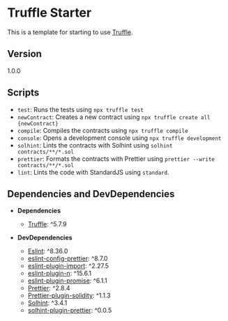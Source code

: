
# Truffle Starter

This is a template for starting to use [Truffle](https://www.trufflesuite.com/truffle).

## Version
1.0.0

## Scripts
* `test`: Runs the tests using `npx truffle test` 
* `newContract`: Creates a new contract using `npx truffle create all {newContract}` 
* `compile`: Compiles the contracts using `npx truffle compile` 
* `console`: Opens a development console using `npx truffle development` 
* `solhint`: Lints the contracts with Solhint using `solhint contracts/**/*.sol` 
* `prettier`: Formats the contracts with Prettier using `prettier --write contracts/**/*.sol` 
* `lint`: Lints the code with StandardJS using `standard`.  

 ## Dependencies and DevDependencies 

 * **Dependencies**  

   * [Truffle](https://www.trufflesuite.com/truffle): ^5.7.9

 * **DevDependencies**  

   * [Eslint](https://eslint.org/): ^8.36.0
   * [eslint-config-prettier](https://github.com/prettier/eslint-config-prettier): ^8.7.0
   * [eslint-plugin-import](https://github.com/import-js/eslint-plugin-import): ^2.27.5
   * [eslint-plugin-n](https://github.com/eslint-community/eslint-plugin-n/): ^15.6.1
   * [eslint-plugin-promise](https://github.com/eslint-community/eslint-plugin-promise): ^6.1.1
   * [Prettier](https://prettier.io/): ^2.8.4  
   * [Prettier-plugin-solidity](https://github.com/prettier-solidity/prettier-plugin-solidity): ^1.1.3  
   * [Solhint](https://github.com/protofire/solhint): ^3.4.1
   * [solhint-plugin-prettier](https://github.com/fvictorio/solhint-plugin-prettier): ^0.0.5